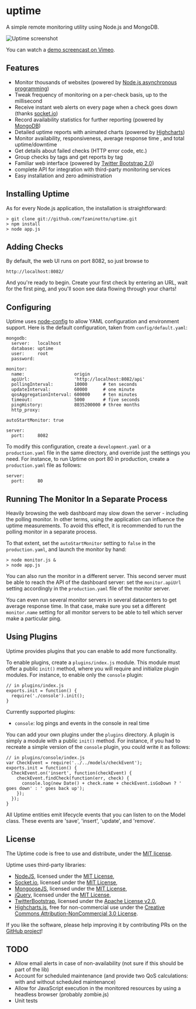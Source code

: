 uptime
======

A simple remote monitoring utility using Node.js and MongoDB.

<img src="https://github.com/downloads/fzaninotto/uptime/uptime.png" title="Uptime screenshot" />

You can watch a [demo screencast on Vimeo](https://vimeo.com/39302164).

Features
--------

* Monitor thousands of websites (powered by [Node.js asynchronous programming](http://dotheweb.posterous.com/nodejs-for-php-programmers-1-event-driven-pro))
* Tweak frequency of monitoring on a per-check basis, up to the millisecond
* Receive instant web alerts on every page when a check goes down (thanks [socket.io](http://socket.io/))
* Record availability statistics for further reporting (powered by [MongoDB](http://www.mongodb.org/))
* Detailed uptime reports with animated charts (powered by [Highcharts](http://www.highcharts.com/))
* Monitor availability, responsiveness, average response time , and total uptime/downtime
* Get details about failed checks (HTTP error code, etc.)
* Group checks by tags and get reports by tag
* Familiar web interface (powered by [Twitter Bootstrap 2.0](http://twitter.github.com/bootstrap/index.html))
* complete API for integration with third-party monitoring services
* Easy installation and zero administration

Installing Uptime
-----------------------

As for every Node.js application, the installation is straightforward:

    > git clone git://github.com/fzaninotto/uptime.git
    > npm install
    > node app.js

Adding Checks
-------------

By default, the web UI runs on port 8082, so just browse to 

    http://localhost:8082/

And you're ready to begin. Create your first check by entering an URL, wait for the first ping, and you'll soon see data flowing through your charts!

Configuring
-----------

Uptime uses [node-config](https://github.com/lorenwest/node-config) to allow YAML configuration and environment support. Here is the default configuration, taken from `config/default.yaml`:

    mongodb:
      server:   localhost
      database: uptime
      user:     root 
      password:
    
    monitor:
      name:                   origin
      apiUrl:                 'http://localhost:8082/api'
      pollingInterval:        10000      # ten seconds
      updateInterval:         60000      # one minute
      qosAggregationInterval: 600000     # ten minutes
      timeout:                5000       # five seconds
      pingHistory:            8035200000 # three months
      http_proxy:      
    
    autoStartMonitor: true
    
    server:
      port:     8082

To modify this configuration, create a `development.yaml` or a `production.yaml` file in the same directory, and override just the settings you need. For instance, to run Uptime on port 80 in production, create a `production.yaml` file as follows:

    server:
      port:     80

Running The Monitor In a Separate Process
-----------------------------------------

Heavily browsing the web dashboard may slow down the server - including the polling monitor. In other terms, using the application can influence the uptime measurements. To avoid this effect, it is recommended to run the polling monitor in a separate process.

To that extent, set the `autoStartMonitor` setting to `false` in the `production.yaml`, and launch the monitor by hand:

    > node monitor.js &
    > node app.js

You can also run the monitor in a different server. This second server must be able to reach the API of the dashboard server: set the `monitor.apiUrl` setting accordingly in the `production.yaml` file of the monitor server.

You can even run several monitor servers in several datacenters to get average response time. In that case, make sure you set a different `monitor.name` setting for all monitor servers to be able to tell which server make a particular ping.

Using Plugins
-------------

Uptime provides plugins that you can enable to add more functionality.

To enable plugins, create a `plugins/index.js` module. This module must offer a public `init()` method, where you will require and initialize plugin modules. For instance, to enable only the `console` plugin:

    // in plugins/index.js
    exports.init = function() {
      require('./console').init();
    }

Currently supported plugins:

 * `console`: log pings and events in the console in real time

You can add your own plugins under the `plugins` directory. A plugin is simply a module with a public `init()` method. For instance, if you had to recreate a simple version of the `console` plugin, you could write it as follows:

    // in plugins/console/index.js
    var CheckEvent = require('../../models/checkEvent');
    exports.init = function() {
      CheckEvent.on('insert', function(checkEvent) {
        checkEvent.findCheck(function(err, check) {
          console.log(new Date() + check.name + checkEvent.isGoDown ? ' goes down' : ' goes back up');
        });
      });
    }

All Uptime entities emit lifecycle events that you can listen to on the Model class. These events are 'save', 'insert', 'update', and 'remove'.

License
-------

The Uptime code is free to use and distribute, under the [MIT license](https://raw.github.com/fzaninotto/uptime/master/LICENSE).

Uptime uses third-party libraries:

* [NodeJS](http://nodejs.org/), licensed under the [MIT License](https://github.com/joyent/node/blob/master/LICENSE#L5-22),
* [Socket.io](http://socket.io/), licensed under the [MIT License](https://github.com/LearnBoost/socket.io/blob/master/Readme.md),
* [MongooseJS](http://mongoosejs.com/), licensed under the [MIT License](https://github.com/LearnBoost/mongoose/blob/master/README.md),
* [jQuery](http://jquery.com/), licensed under the [MIT License](http://jquery.org/license),
* [TwitterBootstrap](http://twitter.github.com/bootstrap/), licensed under the [Apache License v2.0](http://www.apache.org/licenses/LICENSE-2.0),
* [Highcharts.js](http://shop.highsoft.com/highcharts.html), free for non-commercial use under the [Creative Commons Attribution-NonCommercial 3.0 License](http://creativecommons.org/licenses/by-nc/3.0/).

If you like the software, please help improving it by contributing PRs on the [GitHub project](https://github.com/fzaninotto/uptime)!

TODO
----

* Allow email alerts in case of non-availability (not sure if this should be part of the lib)
* Account for scheduled maintenance (and provide two QoS calculations: with and without scheduled maintenance)
* Allow for JavaScript execution in the monitored resources by using a headless browser (probably zombie.js)
* Unit tests